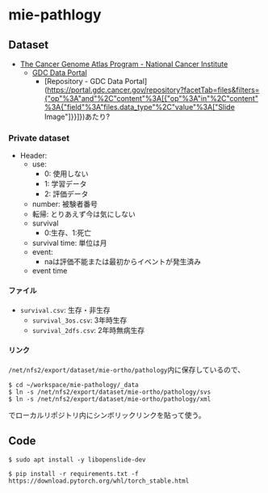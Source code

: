 # mie-pathlogy

## Dataset
- [The Cancer Genome Atlas Program - National Cancer Institute](https://www.cancer.gov/about-nci/organization/ccg/research/structural-genomics/tcga)
    - [GDC Data Portal](https://gdc.cancer.gov/access-data/gdc-data-portal)
        - [Repository - GDC Data Portal](https://portal.gdc.cancer.gov/repository?facetTab=files&filters={"op"%3A"and"%2C"content"%3A[{"op"%3A"in"%2C"content"%3A{"field"%3A"files.data_type"%2C"value"%3A["Slide Image"]}}]})あたり?

### Private dataset
- Header:
    - use:
        - 0: 使用しない
        - 1: 学習データ
        - 2: 評価データ
    - number: 被験者番号
    - 転帰: とりあえず今は気にしない
    - survival
        - 0:生存、1:死亡
    - survival time: 単位は月
    - event:
        - naは評価不能または最初からイベントが発生済み
    - event time

#### ファイル
- `survival.csv`: 生存・非生存
    - `survival_3os.csv`: 3年時生存
    - `survival_2dfs.csv`: 2年時無病生存


#### リンク
`/net/nfs2/export/dataset/mie-ortho/pathology`内に保存しているので、
```shell-session
$ cd ~/workspace/mie-pathology/_data
$ ln -s /net/nfs2/export/dataset/mie-ortho/pathology/svs
$ ln -s /net/nfs2/export/dataset/mie-ortho/pathology/xml
```
でローカルリポジトリ内にシンボリックリンクを貼って使う。

## Code

```shell-session
$ sudo apt install -y libopenslide-dev
```

```shell-session
$ pip install -r requirements.txt -f https://download.pytorch.org/whl/torch_stable.html
```
